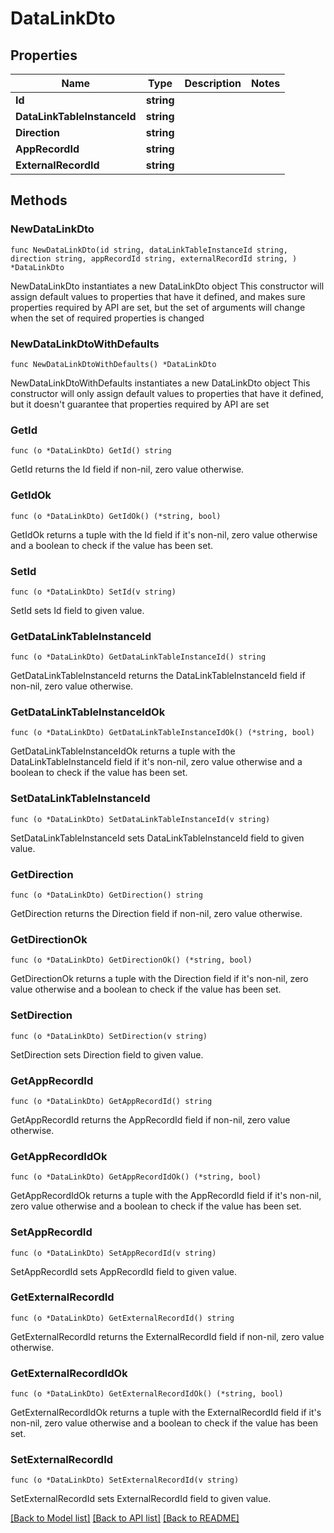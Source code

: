 # DataLinkDto

## Properties

Name | Type | Description | Notes
------------ | ------------- | ------------- | -------------
**Id** | **string** |  | 
**DataLinkTableInstanceId** | **string** |  | 
**Direction** | **string** |  | 
**AppRecordId** | **string** |  | 
**ExternalRecordId** | **string** |  | 

## Methods

### NewDataLinkDto

`func NewDataLinkDto(id string, dataLinkTableInstanceId string, direction string, appRecordId string, externalRecordId string, ) *DataLinkDto`

NewDataLinkDto instantiates a new DataLinkDto object
This constructor will assign default values to properties that have it defined,
and makes sure properties required by API are set, but the set of arguments
will change when the set of required properties is changed

### NewDataLinkDtoWithDefaults

`func NewDataLinkDtoWithDefaults() *DataLinkDto`

NewDataLinkDtoWithDefaults instantiates a new DataLinkDto object
This constructor will only assign default values to properties that have it defined,
but it doesn't guarantee that properties required by API are set

### GetId

`func (o *DataLinkDto) GetId() string`

GetId returns the Id field if non-nil, zero value otherwise.

### GetIdOk

`func (o *DataLinkDto) GetIdOk() (*string, bool)`

GetIdOk returns a tuple with the Id field if it's non-nil, zero value otherwise
and a boolean to check if the value has been set.

### SetId

`func (o *DataLinkDto) SetId(v string)`

SetId sets Id field to given value.


### GetDataLinkTableInstanceId

`func (o *DataLinkDto) GetDataLinkTableInstanceId() string`

GetDataLinkTableInstanceId returns the DataLinkTableInstanceId field if non-nil, zero value otherwise.

### GetDataLinkTableInstanceIdOk

`func (o *DataLinkDto) GetDataLinkTableInstanceIdOk() (*string, bool)`

GetDataLinkTableInstanceIdOk returns a tuple with the DataLinkTableInstanceId field if it's non-nil, zero value otherwise
and a boolean to check if the value has been set.

### SetDataLinkTableInstanceId

`func (o *DataLinkDto) SetDataLinkTableInstanceId(v string)`

SetDataLinkTableInstanceId sets DataLinkTableInstanceId field to given value.


### GetDirection

`func (o *DataLinkDto) GetDirection() string`

GetDirection returns the Direction field if non-nil, zero value otherwise.

### GetDirectionOk

`func (o *DataLinkDto) GetDirectionOk() (*string, bool)`

GetDirectionOk returns a tuple with the Direction field if it's non-nil, zero value otherwise
and a boolean to check if the value has been set.

### SetDirection

`func (o *DataLinkDto) SetDirection(v string)`

SetDirection sets Direction field to given value.


### GetAppRecordId

`func (o *DataLinkDto) GetAppRecordId() string`

GetAppRecordId returns the AppRecordId field if non-nil, zero value otherwise.

### GetAppRecordIdOk

`func (o *DataLinkDto) GetAppRecordIdOk() (*string, bool)`

GetAppRecordIdOk returns a tuple with the AppRecordId field if it's non-nil, zero value otherwise
and a boolean to check if the value has been set.

### SetAppRecordId

`func (o *DataLinkDto) SetAppRecordId(v string)`

SetAppRecordId sets AppRecordId field to given value.


### GetExternalRecordId

`func (o *DataLinkDto) GetExternalRecordId() string`

GetExternalRecordId returns the ExternalRecordId field if non-nil, zero value otherwise.

### GetExternalRecordIdOk

`func (o *DataLinkDto) GetExternalRecordIdOk() (*string, bool)`

GetExternalRecordIdOk returns a tuple with the ExternalRecordId field if it's non-nil, zero value otherwise
and a boolean to check if the value has been set.

### SetExternalRecordId

`func (o *DataLinkDto) SetExternalRecordId(v string)`

SetExternalRecordId sets ExternalRecordId field to given value.



[[Back to Model list]](../README.md#documentation-for-models) [[Back to API list]](../README.md#documentation-for-api-endpoints) [[Back to README]](../README.md)


